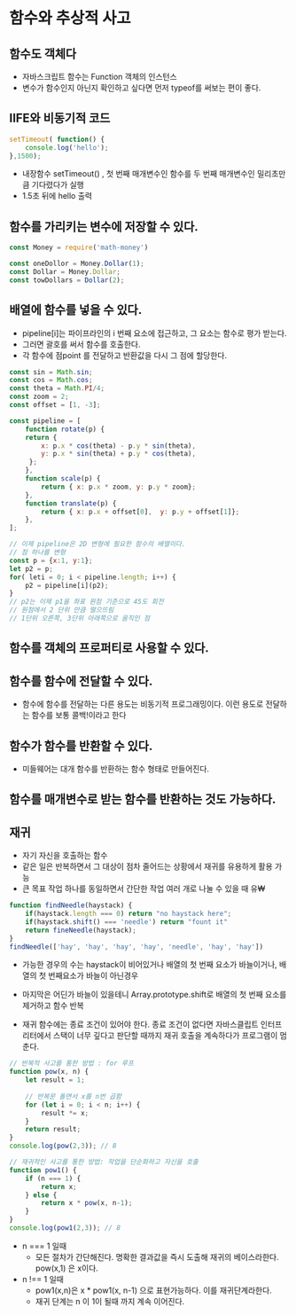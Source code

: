 # 함수와 추상적 사고
## 함수도 객체다
- 자바스크립트 함수는 Function 객체의 인스턴스
- 변수가 함수인지 아닌지 확인하고 싶다면 먼저 typeof를 써보는 편이 좋다.


## IIFE와 비동기적 코드
```javascript
setTimeout( function() {
    console.log('hello');
},1500);
```
- 내장함수 setTimeout() , 첫 번째 매개변수인 함수를 두 번째 매개변수인 밀리초만큼 기다렸다가 실행
- 1.5초 뒤에 hello 출력

## 함수를 가리키는 변수에 저장할 수 있다.
```javascript
const Money = require('math-money')

const oneDollor = Money.Dollar(1);
const Dollar = Money.Dollar;
const towDollars = Dollar(2);  
```


## 배열에 함수를 넣을 수 있다. 
- pipeline[i]는 파이프라인의 i 번째 요소에 접근하고, 그 요소는 함수로 평가 받는다.
- 그러면 괄호를 써서 함수를 호출한다.
- 각 함수에 점point 를 전달하고 반환값을 다시 그 점에 할당한다.

```javascript
const sin = Math.sin;
const cos = Math.cos;
const theta = Math.PI/4;
const zoom = 2;
const offset = [1, -3];

const pipeline = [
    function rotate(p) {
    return {
        x: p.x * cos(theta) - p.y * sin(theta),
        y: p.x * sin(theta) + p.y * cos(theta),
     };
    },
    function scale(p) {
        return { x: p.x * zoom, y: p.y * zoom};
    },
    function translate(p) {
        return { x: p.x + offset[0],  y: p.y + offset[1]};
    },
];

// 이제 pipeline은 2D 변형에 필요한 함수의 배열이다.
// 점 하나를 변형
const p = {x:1, y:1};
let p2 = p;
for( leti = 0; i < pipeline.length; i++) {
    p2 = pipeline[i](p2);
}
// p2는 이제 p1을 좌표 원점 기준으로 45도 회전
// 원점에서 2 단위 만큼 떨으뜨림
// 1단위 오른쪽, 3단위 아래쪽으로 움직인 점 
```

## 함수를 객체의 프로퍼티로 사용할 수 있다.

## 함수를 함수에 전달할 수 있다.
- 함수에 함수를 전달하는 다른 용도는 비동기적 프로그래밍이다. 이런 용도로 전달하는 함수를 보통 콜백!이라고 한다

## 함수가 함수를 반환할 수 있다.
- 미들웨어는 대개 함수를 반환하는 함수 형태로 만들어진다.

## 함수를 매개변수로 받는 함수를 반환하는 것도 가능하다.

## 재귀
- 자기 자신을 호출하는 함수
- 같은 일은 반복하면서 그 대상이 점차 줄어드는 상황에서 재귀를 유용하게 활용 가능
- 큰 목표 작업 하나를 동일하면서 간단한 작업 여러 개로 나눌 수 있을 때 유₩

```javascript
function findNeedle(haystack) {
    if(haystack.length === 0) return "no haystack here";
    if(haystack.shift() === 'needle') return "fount it"
    return fineNeedle(haystack); 
}
findNeedle(['hay', 'hay', 'hay', 'hay', 'needle', 'hay', 'hay'])
```
- 가능한 경우의 수는 haystack이 비어있거나 배열의 첫 번째 요소가 바늘이거나, 배열의 첫 번째요소가 바늘이 아닌경우
- 마지막은 어딘가 바늘이 있을테니 Array.prototype.shift로 배열의 첫 번째 요소를 제거하고 함수 반복

- 재귀 함수에는 종료 조건이 있어야 한다. 종료 조건이 없다면 자바스클립트 인터프리터에서 스택이 너무 깊다고 판단할 때까지 재귀 호출을 계속하다가 프로그램이 멈춘다.

```javascript
// 반복적 사고를 통한 방법 : for 루프
function pow(x, n) {
    let result = 1;
    
    // 반복문 돌면서 x를 n번 곱함
    for (let i = 0; i < n; i++) {
        result *= x;
    }
    return result;
}
console.log(pow(2,3)); // 8

// 재귀적인 사고를 통한 방법: 작업을 단순화하고 자신을 호출
function pow1() {
    if (n === 1) {
        return x;
    } else {
        return x * pow(x, n-1);
    }
}
console.log(pow1(2,3)); // 8
```
- n === 1 일때 
  - 모든 절차가 간단해진다. 명확한 결과값을 즉시 도출해 재귀의 베이스라한다. pow(x,1) 은 x이다.
- n !== 1 일때
  - pow1(x,n)은 x * pow1(x, n-1) 으로 표현가능하다. 이를 재귀단계라한다.
  - 재귀 단계는 n 이 1이 될때 까지 계속 이어진다.



